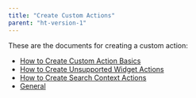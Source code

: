 ```yaml
---
title: "Create Custom Actions"
parent: "ht-version-1"
---
```


These are the documents for creating a custom action:

* [How to Create Custom Action Basics](custom-action-basics)
* [How to Create Unsupported Widget Actions](create-unsupported-widget-actions)
* [How to Create Search Context Actions](create-search-context-actions)
* [General](custom-action-general)
